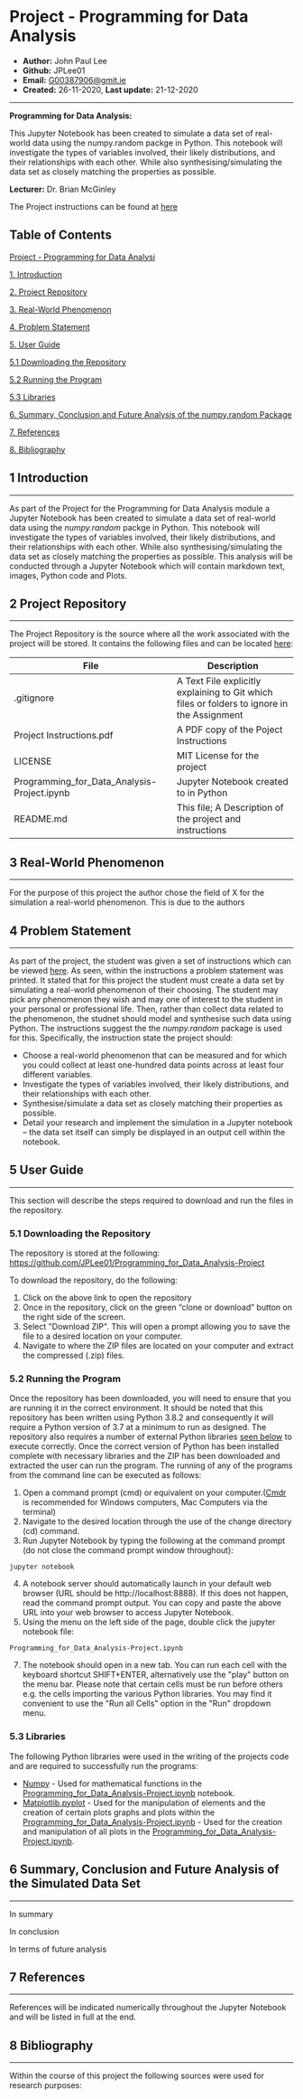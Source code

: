 # Project - Programming for Data Analysis

* **Author:** John Paul Lee
* **Github:** JPLee01
* **Email:** G00387906@gmit.ie
* **Created:** 26-11-2020, **Last update:** 21-12-2020
------------------------------------------------------------------------------------------------
**Programming for Data Analysis:** 

This Jupyter Notebook has been created to simulate a data set of real-world data using the numpy.random packge in Python. This notebook will investigate the types of variables involved, their likely distributions, and their relationships with each other. While also synthesising/simulating the data set as closely matching the properties as possible.

**Lecturer:** Dr. Brian McGinley

The Project instructions can be found at [here](https://github.com/JPLee01/Programming_for_Data_Analysis-Project/blob/main/Project%20Instructions.pdf)

**Table of Contents**
------------------------------------------------------------------------------------------------

[Project - Programming for Data Analysi](#Project-Programming-for-Data-Analysi)

[1. Introduction](#1-introduction)

[2. Project Repository](#2-project-repository)

[3. Real-World Phenomenon](#3-real-world-phenomenon)

[4. Problem Statement](#4-Problem-Statement)

[5. User Guide](#5-User-Guide)

  [5.1 Downloading the Repository](#5.1-Downloading-the-Repository)

  [5.2  Running the Program](#5.2-Running-the-Program)

  [5.3  Libraries](#5.3-Libraries)

[6. Summary, Conclusion and Future Analysis of the numpy.random Package](#6.-Summary,-Conclusion-and-Future-Analysis-of-the-numpy.random-Package)

[7. References](#7-References)

[8. Bibliography](#8-Bibliography)

## 1 Introduction
------------------------------------------------------------------------------------------------
As part of the Project for the Programming for Data Analysis module a Jupyter Notebook has been created to simulate a data set of real-world data using the *numpy.random* packge in Python. This notebook will investigate the types of variables involved, their likely distributions, and their relationships with each other. While also synthesising/simulating the data set as closely matching the properties as possible.
This analysis will be conducted through a Jupyter Notebook which will contain markdown text, images, Python code and Plots. 

## 2 Project Repository
------------------------------------------------------------------------------------------------
The Project Repository is the source where all the work associated with
the project will be stored. It contains the following files and can be
located [here](https://github.com/JPLee01/Programming_for_Data_Analysis-Project):

  **File**    |     **Description**
  ---------   |   --------------------------------------------------------
  .gitignore | A Text File explicitly explaining to Git which files or folders to ignore in the Assignment
  Project Instructions.pdf | A PDF copy of the Poject Instructions
  LICENSE     |    MIT License for the project
  Programming_for_Data_Analysis-Project.ipynb | Jupyter Notebook created to  in Python
  README.md   |    This file; A Description of the project and instructions

## 3  Real-World Phenomenon
------------------------------------------------------------------------------------------------
 For the purpose of this project the author chose the field of X for the simulation a real-world phenomenon. This is due to the authors 

## 4 Problem Statement
------------------------------------------------------------------------------------------------
As part of the project, the student was given a set of instructions which can be viewed [here](https://github.com/JPLee01/Programming_for_Data_Analysis-Project/blob/main/Project%20Instructions.pdf). As seen, within the instructions a problem statement was printed. It stated that for this project the student must create a data set by simulating a real-world phenomenon of their choosing. The student may pick any phenomenon they wish and may one of interest to the student in your personal or professional life. Then, rather than collect data related to the phenomenon, the studnet should model and synthesise such data using Python. The instructions suggest the the *numpy.random* package is used for this. Specifically, the instruction state the project should:
* Choose a real-world phenomenon that can be measured and for which you could
collect at least one-hundred data points across at least four different variables.
* Investigate the types of variables involved, their likely distributions, and their
relationships with each other.
* Synthesise/simulate a data set as closely matching their properties as possible.
* Detail your research and implement the simulation in a Jupyter notebook – the
data set itself can simply be displayed in an output cell within the notebook.

## 5 User Guide
------------------------------------------------------------------------------------------------
This section will describe the steps required to download and run the files in the repository.

### 5.1 Downloading the Repository
The repository is stored at the following: https://github.com/JPLee01/Programming_for_Data_Analysis-Project

To download the repository, do the following:
1.  Click on the above link to open the repository
2.  Once in the repository, click on the green “clone or download” button on the right side of the screen.
3.  Select "Download ZIP". This will open a prompt allowing you to save the file to a desired location on your computer.
4.  Navigate to where  the ZIP files are located on your computer and extract the compressed (.zip) files.

### 5.2 Running the Program
Once the repository has been downloaded, you will need to ensure that you are running it in the correct environment. It should be noted that this repository has been written using Python 3.8.2 and consequently it will require a Python version of 3.7 at a minimum to run as designed. The repository also requires a number of external Python libraries [seen below](#5.3-Libaries) to execute correctly. Once the correct version of Python has been installed complete with necessary libraries and the ZIP has been downloaded and extracted the user can run the program. The running of any of the programs from the command line can be executed as follows:
1.  Open a command prompt (cmd) or equivalent on your computer.([Cmdr](https://cmder.net) is recommended for Windows computers, Mac Computers via the terminal)
2.  Navigate to the desired location through the use of the change directory (cd) command.
3. Run Jupyter Notebook by typing the following at the command prompt (do not close the command prompt window throughout):
```
jupyter notebook
```
4. A notebook server should automatically launch in your default web browser (URL should be http://localhost:8888). If this does not happen, read the command prompt output. You can copy and paste the above URL into your web browser to access Jupyter Notebook.
6. Using the menu on the left side of the page, double click the jupyter notebook file:
```
Programming_for_Data_Analysis-Project.ipynb
```
7. The notebook should open in a new tab. You can run each cell with the keyboard shortcut SHIFT+ENTER, alternatively use the "play" button on the menu bar. Please note that certain cells must be run before others e.g. the cells importing the various Python libraries. You may find it convenient to use the "Run all Cells" option in the "Run" dropdown menu.

### 5.3 Libraries
The following Python libraries were used in the writing of the projects code and are required to successfully run the programs:
* [Numpy](https://www.numpy.org/) - Used for mathematical functions in the [Programming_for_Data_Analysis-Project.ipynb](https://github.com/JPLee01/Programming_for_Data_Analysis-Project/blob/main/Programming_for_Data_Analysis-Project.ipynb) notebook.
* [Matplotlib.pyplot](https://matplotlib.org/tutorials/introductory/pyplot.html) - Used for the manipulation of elements and the creation of certain plots graphs and plots within the [Programming_for_Data_Analysis-Project.ipynb](https://github.com/JPLee01/Programming_for_Data_Analysis-Project/blob/main/Programming_for_Data_Analysis-Project.ipynb) - Used for the creation and manipulation of all plots in the [Programming_for_Data_Analysis-Project.ipynb](https://github.com/JPLee01/Programming_for_Data_Analysis-Project/blob/main/Programming_for_Data_Analysis-Project.ipynb).

## 6 Summary, Conclusion and Future Analysis of the Simulated Data Set
------------------------------------------------------------------------------------------------
In summary 

In conclusion 

In terms of future analysis 

## 7 References
------------------------------------------------------------------------------------------------
References will be indicated numerically throughout the Jupyter Notebook and will be listed in full at the end.

## 8 Bibliography
------------------------------------------------------------------------------------------------
Within the course of this project the following sources were used for research purposes:
